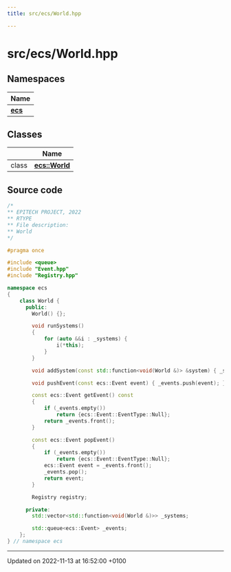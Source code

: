 ```yaml
---
title: src/ecs/World.hpp

---
```


# src/ecs/World.hpp



## Namespaces

| Name           |
| -------------- |
| **[ecs](Namespaces/namespaceecs.md)**  |

## Classes

|                | Name           |
| -------------- | -------------- |
| class | **[ecs::World](Classes/classecs_1_1_world.md)**  |




## Source code

```cpp
/*
** EPITECH PROJECT, 2022
** RTYPE
** File description:
** World
*/

#pragma once

#include <queue>
#include "Event.hpp"
#include "Registry.hpp"

namespace ecs
{
    class World {
      public:
        World() {};

        void runSystems()
        {
            for (auto &&i : _systems) {
                i(*this);
            }
        }

        void addSystem(const std::function<void(World &)> &system) { _systems.push_back(system); }

        void pushEvent(const ecs::Event event) { _events.push(event); }

        const ecs::Event getEvent() const
        {
            if (_events.empty())
                return {ecs::Event::EventType::Null};
            return _events.front();
        }

        const ecs::Event popEvent()
        {
            if (_events.empty())
                return {ecs::Event::EventType::Null};
            ecs::Event event = _events.front();
            _events.pop();
            return event;
        }

        Registry registry;

      private:
        std::vector<std::function<void(World &)>> _systems;

        std::queue<ecs::Event> _events;
    };
} // namespace ecs
```


-------------------------------

Updated on 2022-11-13 at 16:52:00 +0100
